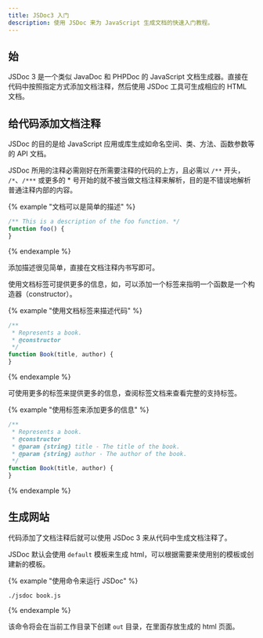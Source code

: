```yaml
---
title: JSDoc3 入门
description: 使用 JSDoc 来为 JavaScript 生成文档的快速入门教程。
---
```


## 始

JSDoc 3 是一个类似 JavaDoc 和 PHPDoc 的 JavaScript 文档生成器。直接在代码中按照指定方式添加文档注释，然后使用 JSDoc 工具可生成相应的 HTML 文档。

## 给代码添加文档注释

JSDoc 的目的是给 JavaScript 应用或库生成如命名空间、类、方法、函数参数等的 API 文档。

JSDoc 所用的注释必需刚好在所需要注释的代码的上方，且必需以 `/**` 开头， `/*`、`/***` 或更多的 * 号开始的就不被当做文档注释来解析，目的是不错误地解析普通注释内部的内容。

{% example "文档可以是简单的描述" %}

```js
/** This is a description of the foo function. */
function foo() {
}
```
{% endexample %}

添加描述很见简单，直接在文档注释内书写即可。

使用文档标签可提供更多的信息，如，可以添加一个标签来指明一个函数是一个构造器（constructor）。

{% example "使用文档标签来描述代码" %}

```js
/**
 * Represents a book.
 * @constructor
 */
function Book(title, author) {
}
```
{% endexample %}

可使用更多的标签来提供更多的信息，查阅标签文档来查看完整的支持标签。

{% example "使用标签来添加更多的信息" %}

```js
/**
 * Represents a book.
 * @constructor
 * @param {string} title - The title of the book.
 * @param {string} author - The author of the book.
 */
function Book(title, author) {
}
```
{% endexample %}

## 生成网站

代码添加了文档注释后就可以使用 JSDoc 3 来从代码中生成文档注释了。

JSDoc 默认会使用 `default` 模板来生成 html，可以根据需要来使用别的模板或创建新的模板。

{% example "使用命令来运行 JSDoc" %}

```
./jsdoc book.js
```
{% endexample %}

该命令将会在当前工作目录下创建 `out` 目录，在里面存放生成的 html 页面。
